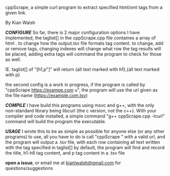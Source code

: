 cppScrape, a simple curl program to extract specified html/xml tags from a given link.

By Kian Walsh 

***CONFIGURE***
So far, there is 2 major configuration options I have implemented, the taglist[] in the cppScrape.cpp file containes a array 
of html <tags>. to change how the output.tsv file formats tag content. to change, add or remove tags, changing indexes will
change what row the tag results will be placed, adding extra tags will command the program to check for those as well.

IE. taglist[] of "[h1,p"]" will return {all text marked with h1},{all text marked with p}

the second config is a work in progress, if the program is called by "cppScrape https://exampe.com u", the program will 
use the url given as the file name (https://example.com.tsv)

***COMPILE***
I have build this programs using msvc and g++, with the only non-standard library being libcurl (the c version, not the c++).
With your compiler and code installed, a simple command "g++ cppScrape.cpp -lcurl" command will build the program the executable.

***USAGE***
I wrote this to be as simple as possible for anyone else (or any other programs) to use, all you have to do is call "cppScrape <url>" 
with a valid url, and the program will output a .tsv file, with each row containing all text written with the tag specified in taglist[]
by default, the program will find and record the title, h1-h6 tag content, and p tag content in a .tsv file

<b>open a issue</b>, or email me at kianlwalsh@gmail.com for questions/suggestions 
